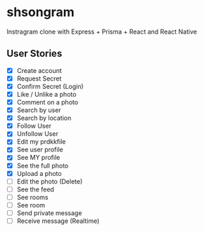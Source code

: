 # shsongram

Instragram clone with Express + Prisma + React and React Native

## User Stories

- [x] Create account
- [x] Request Secret
- [x] Confirm Secret (Login)
- [x] Like / Unlike a photo
- [x] Comment on a photo
- [x] Search by user
- [x] Search by location
- [x] Follow User
- [x] Unfollow User
- [x] Edit my prdkkfile
- [x] See user profile
- [x] See MY profile
- [x] See the full photo
- [x] Upload a photo
- [ ] Edit the photo (Delete)
- [ ] See the feed
- [ ] See rooms
- [ ] See room
- [ ] Send private message
- [ ] Receive message (Realtime)
